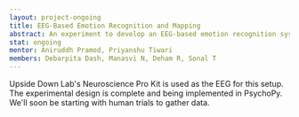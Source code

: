 ```yaml
---
layout: project-ongoing
title: EEG-Based Emotion Recognition and Mapping
abstract: An experiment to develop an EEG-based emotion recognition system using a bandit-based decision-making framework. The aim is to detect emotions like disgust, happiness, frustration, and neutral states from EEG data of participants exposed to various stimuli. 
stat: ongoing
mentor: Aniruddh Pramod, Priyanshu Tiwari
members: Debarpita Dash, Manasvi N, Deham R, Sonal T
---
```

Upside Down Lab's Neuroscience Pro Kit is used as the EEG for this setup. The experimental design is complete and being implemented in PsychoPy. We'll soon be starting with human trials to gather data.
<br>
